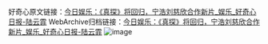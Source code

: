 好奇心原文链接：[今日娱乐：《真探》将回归，宁浩刘慈欣合作新片_娱乐_好奇心日报-陆云霏](https://www.qdaily.com/articles/8329.html)
WebArchive归档链接：[今日娱乐：《真探》将回归，宁浩刘慈欣合作新片_娱乐_好奇心日报-陆云霏](http://web.archive.org/web/20190623152617/https://www.qdaily.com/articles/8329.html)
![image](http://ww3.sinaimg.cn/large/007d5XDpgy1g3vcsdxa0dj30u0510b29)